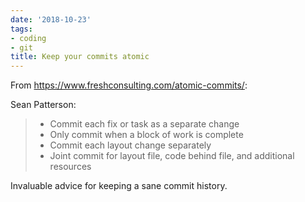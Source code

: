 ```yaml
---
date: '2018-10-23'
tags:
- coding
- git
title: Keep your commits atomic
---
```


From https://www.freshconsulting.com/atomic-commits/:

Sean Patterson:

>- Commit each fix or task as a separate change
>- Only commit when a block of work is complete
>- Commit each layout change separately
>- Joint commit for layout file, code behind file, and additional resources

Invaluable advice for keeping a sane commit history.
